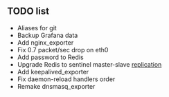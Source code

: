 ## TODO list

- Aliases for git
- Backup Grafana data
- Add nginx_exporter
- Fix 0.7 packet/sec drop on eth0
- Add password to Redis
- Upgrade Redis to sentinel master-slave [replication](https://rtfm.co.ua/redis-replikaciya-chast-2-master-slave-replikaciya-i-redis-sentinel/)
- Add keepalived_exporter
- Fix daemon-reload handlers order
- Remake dnsmasq_exporter
